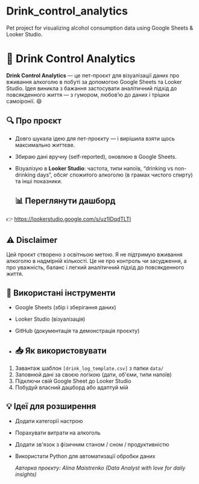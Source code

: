 # Drink_control_analytics
Pet project for visualizing alcohol consumption data using Google Sheets &amp; Looker Studio.

# 🍷 Drink Control Analytics

**Drink Control Analytics** — це пет-проєкт для візуалізації даних про вживання алкоголю в побуті за допомогою Google Sheets та Looker Studio. Ідея виникла з бажання застосувати аналітичний підхід до повсякденного життя — з гумором, любов’ю до даних і трішки самоіронії. 😄

## 🔍 Про проєкт

- Довго шукала ідею для пет-проєкту — і вирішила взяти щось максимально життєве.
- Збираю дані вручну (self-reported), оновлюю в Google Sheets.
- Візуалізую в **Looker Studio**: частота, типи напоїв, “drinking vs non-drinking days”, обсяг спожитого алкоголю (в грамах чистого спирту) та інші показники.

  ## 📊 Переглянути дашборд

👉 https://lookerstudio.google.com/s/uz1lDqdTLTI

## ⚠️ Disclaimer

Цей проєкт створено з освітньою метою. Я не підтримую вживання алкоголю в надмірній кількості. Це не про контроль чи засудження, а про уважність, баланс і легкий аналітичний підхід до повсякденного життя.


## 📎 Використані інструменти

- Google Sheets (збір і зберігання даних)
- Looker Studio (візуалізація)
- GitHub (документація та демонстрація проєкту)

- ## 📥 Як використовувати

1. Завантаж шаблон `[drink_log_template.csv]` з папки `data/`
2. Заповнюй дані за своєю логікою (дати, об'єми, типи напоїв)
3. Підключи свій Google Sheet до Looker Studio
4. Побудуй власний дашборд або адаптуй мій

## 💡 Ідеї для розширення

- Додати категорії настрою
- Порахувати витрати на алкоголь
- Додати зв'язок з фізичним станом / сном / продуктивністю
- Використати Python для автоматизації обробки даних

  _Авторка проєкту: Alina Maistrenko (Data Analyst with love for daily insights)_
